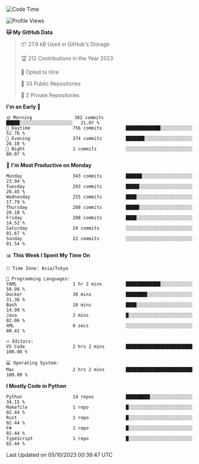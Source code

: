 <!--START_SECTION:waka-->
![Code Time](http://img.shields.io/badge/Code%20Time-716%20hrs%207%20mins-blue)

![Profile Views](http://img.shields.io/badge/Profile%20Views-1-blue)

**🐱 My GitHub Data** 

> 📦 27.9 kB Used in GitHub's Storage 
 > 
> 🏆 212 Contributions in the Year 2023
 > 
> 💼 Opted to Hire
 > 
> 📜 33 Public Repositories 
 > 
> 🔑 2 Private Repositories 
 > 
**I'm an Early 🐤** 

```text
🌞 Morning                302 commits         █████░░░░░░░░░░░░░░░░░░░░   21.07 % 
🌆 Daytime                756 commits         █████████████░░░░░░░░░░░░   52.76 % 
🌃 Evening                374 commits         ███████░░░░░░░░░░░░░░░░░░   26.10 % 
🌙 Night                  1 commits           ░░░░░░░░░░░░░░░░░░░░░░░░░   00.07 % 
```
📅 **I'm Most Productive on Monday** 

```text
Monday                   343 commits         ██████░░░░░░░░░░░░░░░░░░░   23.94 % 
Tuesday                  293 commits         █████░░░░░░░░░░░░░░░░░░░░   20.45 % 
Wednesday                255 commits         ████░░░░░░░░░░░░░░░░░░░░░   17.79 % 
Thursday                 288 commits         █████░░░░░░░░░░░░░░░░░░░░   20.10 % 
Friday                   208 commits         ████░░░░░░░░░░░░░░░░░░░░░   14.52 % 
Saturday                 24 commits          ░░░░░░░░░░░░░░░░░░░░░░░░░   01.67 % 
Sunday                   22 commits          ░░░░░░░░░░░░░░░░░░░░░░░░░   01.54 % 
```


📊 **This Week I Spent My Time On** 

```text
🕑︎ Time Zone: Asia/Tokyo

💬 Programming Languages: 
YAML                     1 hr 2 mins         █████████████░░░░░░░░░░░░   50.99 % 
Docker                   38 mins             ████████░░░░░░░░░░░░░░░░░   31.36 % 
Bash                     18 mins             ████░░░░░░░░░░░░░░░░░░░░░   14.99 % 
Java                     2 mins              █░░░░░░░░░░░░░░░░░░░░░░░░   02.06 % 
XML                      0 secs              ░░░░░░░░░░░░░░░░░░░░░░░░░   00.41 % 

🔥 Editors: 
VS Code                  2 hrs 2 mins        █████████████████████████   100.00 % 

💻 Operating System: 
Mac                      2 hrs 2 mins        █████████████████████████   100.00 % 
```

**I Mostly Code in Python** 

```text
Python                   14 repos            █████████░░░░░░░░░░░░░░░░   34.15 % 
Makefile                 1 repo              █░░░░░░░░░░░░░░░░░░░░░░░░   02.44 % 
Rust                     1 repo              █░░░░░░░░░░░░░░░░░░░░░░░░   02.44 % 
F#                       1 repo              █░░░░░░░░░░░░░░░░░░░░░░░░   02.44 % 
TypeScript               1 repo              █░░░░░░░░░░░░░░░░░░░░░░░░   02.44 % 
```




 Last Updated on 05/10/2023 00:38:47 UTC
<!--END_SECTION:waka-->
